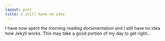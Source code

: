 ```yaml
---
layout: post
title: I still have no idea
---
```


I have now spent the morning reading documentation and I still have no idea how Jekyll works.
This may take a good portion of my day to get right...
